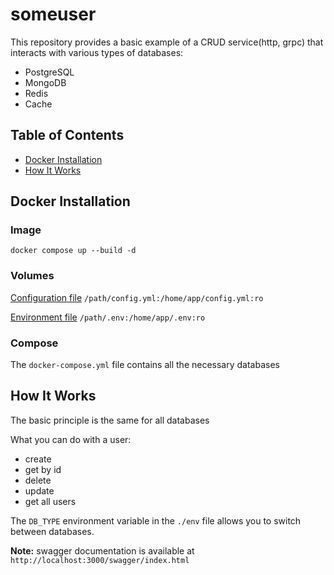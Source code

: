 # someuser

This repository provides a basic example of a CRUD service(http, grpc) that interacts with various types of databases:
- PostgreSQL
- MongoDB
- Redis
- Cache


## Table of Contents
- [Docker Installation](#Docker)
- [How It Works](#Jobs)


## <a name="Docker"></a> Docker Installation
### Image
```
docker compose up --build -d
```
### Volumes
[Configuration file](./config.yml) `/path/config.yml:/home/app/config.yml:ro`

[Environment file](./.env) `/path/.env:/home/app/.env:ro`

### Compose

The `docker-compose.yml` file contains all the necessary databases

## <a name="Jobs"></a> How It Works

The basic principle is the same for all databases

What you can do with a user:
- create
- get by id
- delete
- update
- get all users

The `DB_TYPE` environment variable in the `./env` file allows you to switch between databases.

**Note:** swagger documentation is available at `http://localhost:3000/swagger/index.html`
